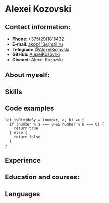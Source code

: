 # Alexei Kozovski
## Contact information:
* **Phone:** +375(29)1818432
* **E-mail:** akoz413@mail.ru
* **Telegram:** [@AlexeiKozovski](https://t.me/AlexeiKozovski)
* **GitHub:** [AlexeiKozovski](https://github.com/AlexeiKozovski)
* **Discord:** Alexei Kozovski

## About myself:

## Skills

## Code examples
```
let isDivideBy = (number, a, b) => {
  if (number % a === 0 && number % b === 0) {
    return true
  } else {
    return false
  }
}
```
## Experience

## Education and courses:

## Languages





